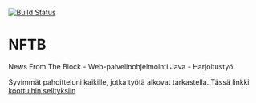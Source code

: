 [![Build Status](https://travis-ci.org/myzozoz/NFTB.svg?branch=master)](https://travis-ci.org/myzozoz/NFTB)
# NFTB
News From The Block - Web-palvelinohjelmointi Java - Harjoitustyö

Syvimmät pahoitteluni kaikille, jotka työtä aikovat tarkastella. Tässä linkki [koottuihin selityksiin](documentation/kootut_selitykset.md)
